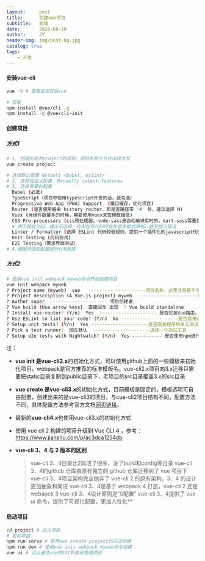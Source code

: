 ```yaml
---
layout:     post
title:      创建vue项目
subtitle:   前端
date:       2020-08-10
author:     JY
header-img: img/post-bg.jpg
catalog: true
tags:
    - 开发
---
```




#### 安装vue-cli

```bash
vue -V # 查看是否安装vue

# 安装
npm install @vue/cli -g 
npm install -g @vue/cli-init
```



#### 创建项目

##### 方式1

```bash
# 1. 创建名称为project的项目，项目名称不允许出现大写
vue create project 

# 选择默认配置 default <babel, eslint>
# 2. 选择自定义配置  Manually select features 
# 3. 选择需要的配置
  Babel (必选)
  TypeScript（项目中使用typescript开发的话，就勾选）
  Progressive Web App (PWA) Support  (接口缓存，优化项目)
  Router (是否使用路由 history router，即是否路径带 '#' 号，建议选择 N)
  Vuex (当组件数量多的时候，需要使用vuex来管理数据值)
  CSS Pre-processors (css预处理器，node-sass是自动编译实时的，dart-sass需要保存后才会生效)
  # 用于校验代码，建议不选择，否则在写代码时会有很多格式限制，甚至提示错误
  Linter / Formatter (选择 ESLint 代码校验规则，提供一个插件化的javascript代码检测工具，ESLint + Prettier 使用较多)
  Unit Testing (代码测试)
  E2E Testing（需求界面测试）
# 4.根据所选的配置进行Y/N选择
```



##### 方式2

```bash
# 使用vue init webpack myweb命令开始创建项目
vue init webpack myweb
? Project name (myweb)  vue   ---------------------项目名称，这里注意是不允许出现大写字母的。
? Project description (A Vue.js project) myweb   ---------------------项目描述
? Author super  --------------------- 项目创建者
? Vue build (Use arrow keys)  直接回车 出现  ? Vue build standalone
? Install vue-router? (Y/n)  Yes  --------------------- 是否安装Vue路由，通过路由控制页面跳转
? Use ESLint to lint your code? (Y/n)  No ---------------------是否启用eslint检测规则，建议选择No
? Setup unit tests? (Y/n)  Yes ---------------------是否安装程序的单元测试
? Pick a test runner?  回车默认  ---------------------选择一个测试工具
? Setup e2e tests with Nightwatch? (Y/n)  Yes------------ 是否使用npm进行安装刚刚的配置
```



注：

- **vue init 是vue-cli2.x**的初始化方式，可以使用github上面的一些模板来初始化项目，webpack是官方推荐的标准模板名。vue-cli2.x项目向3.x迁移只需要把static目录复制到public目录下，老项目的src目录覆盖3.x的src目录
- **vue create 是vue-cli3.x**的初始化方式，目前模板是固定的，模板选项可自由配置，创建出来的是vue-cli3的项目，与cue-cli2项目结构不同，配置方法不同，具体配置方法参考官方文档[网页链接](https://cli.vuejs.org/zh/guide/)。
- 最新的**vue-cli4.x**也使用vue-cli3.x的初始化方式
- 使用 vue cli 2 构建的项目升级到 Vue CLI 4 ，参考：https://www.jianshu.com/p/ac3dca1254db

- **vue-cli 3、4 与 2 版本的区别**

  > vue-cli 3、4目录比2简洁了很多，没了build和config等目录
  > vue-cli 3、4的github 仓库由原有独立的 github 仓库迁移到了 vue 项目下
  > vue-cli 3、4项目架构完全抛弃了 vue-cli 2 的原有架构，3、4 的设计更加抽象和简洁
  > vue-cli 3、4是基于 webpack 4 打造，vue-cli 2 还是 webapck 3
  > vue-cli 3、4设计原则是“0配置”
  > vue-cli 3、4提供了 vue ui 命令，提供了可视化配置，更加人性化**



#### 启动项目

```bash
cd project # 进入项目 
# 启动项目
npm run serve # 若用vue create project的方式创建
npm run dev # 使用vue init webpack myweb命令创建
vue ui # 可以通过vue的GUI界面来管理项目
```

